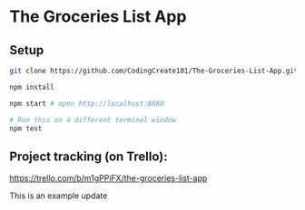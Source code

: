 # The Groceries List App

## Setup

```sh
git clone https://github.com/CodingCreate101/The-Groceries-List-App.git

npm install

npm start # open http://localhost:8080

# Run this on a different terminal window
npm test
```

## Project tracking (on Trello):

<https://trello.com/b/m1gPPiFX/the-groceries-list-app>

This is an example update
